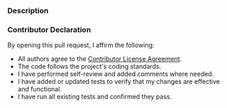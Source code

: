### Description


### Contributor Declaration

By opening this pull request, I affirm the following:
* All authors agree to the [Contributor License Agreement](https://github.com/ecmwf/codex/blob/main/Legal/contributor_license_agreement.md).
* The code follows the project's coding standards.
* I have performed self-review and added comments where needed.
* I have added or updated tests to verify that my changes are effective and functional.
* I have run all existing tests and confirmed they pass.
 